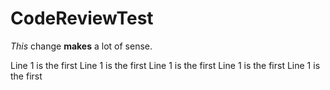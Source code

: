 # CodeReviewTest

*This* change **makes** a lot of sense.

Line 1 is the first
Line 1 is the first
Line 1 is the first
Line 1 is the first
Line 1 is the first
